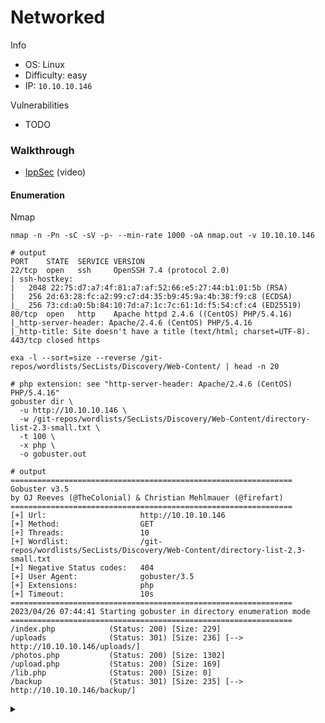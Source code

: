 # Networked

Info

* OS: Linux
* Difficulty: easy
* IP: `10.10.10.146`

Vulnerabilities

* TODO

### Walkthrough <a href="#user-content-walkthrough" id="user-content-walkthrough"></a>

* [IppSec](http://youtube.com/watch?v=H3t3G70bakM) (video)

#### Enumeration <a href="#user-content-enumeration" id="user-content-enumeration"></a>

Nmap

```
nmap -n -Pn -sC -sV -p- --min-rate 1000 -oA nmap.out -v 10.10.10.146

# output
PORT    STATE  SERVICE VERSION
22/tcp  open   ssh     OpenSSH 7.4 (protocol 2.0)
| ssh-hostkey: 
|   2048 22:75:d7:a7:4f:81:a7:af:52:66:e5:27:44:b1:01:5b (RSA)
|   256 2d:63:28:fc:a2:99:c7:d4:35:b9:45:9a:4b:38:f9:c8 (ECDSA)
|_  256 73:cd:a0:5b:84:10:7d:a7:1c:7c:61:1d:f5:54:cf:c4 (ED25519)
80/tcp  open   http    Apache httpd 2.4.6 ((CentOS) PHP/5.4.16)
|_http-server-header: Apache/2.4.6 (CentOS) PHP/5.4.16
|_http-title: Site doesn't have a title (text/html; charset=UTF-8).
443/tcp closed https
```

```
exa -l --sort=size --reverse /git-repos/wordlists/SecLists/Discovery/Web-Content/ | head -n 20

# php extension: see "http-server-header: Apache/2.4.6 (CentOS) PHP/5.4.16"
gobuster dir \
  -u http://10.10.10.146 \
  -w /git-repos/wordlists/SecLists/Discovery/Web-Content/directory-list-2.3-small.txt \
  -t 100 \
  -x php \
  -o gobuster.out

# output
===============================================================
Gobuster v3.5
by OJ Reeves (@TheColonial) & Christian Mehlmauer (@firefart)
===============================================================
[+] Url:                     http://10.10.10.146
[+] Method:                  GET
[+] Threads:                 10
[+] Wordlist:                /git-repos/wordlists/SecLists/Discovery/Web-Content/directory-list-2.3-small.txt
[+] Negative Status codes:   404
[+] User Agent:              gobuster/3.5
[+] Extensions:              php
[+] Timeout:                 10s
===============================================================
2023/04/26 07:44:41 Starting gobuster in directory enumeration mode
===============================================================
/index.php            (Status: 200) [Size: 229]
/uploads              (Status: 301) [Size: 236] [--> http://10.10.10.146/uploads/]
/photos.php           (Status: 200) [Size: 1302]
/upload.php           (Status: 200) [Size: 169]
/lib.php              (Status: 200) [Size: 0]
/backup               (Status: 301) [Size: 235] [--> http://10.10.10.146/backup/]
```

<details>

<summary></summary>



</details>

